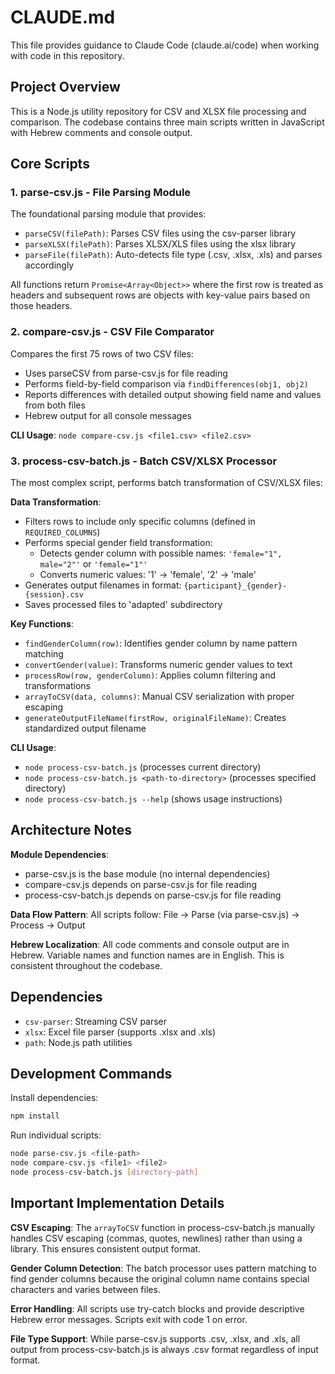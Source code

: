 # CLAUDE.md

This file provides guidance to Claude Code (claude.ai/code) when working with code in this repository.

## Project Overview

This is a Node.js utility repository for CSV and XLSX file processing and comparison. The codebase contains three main scripts written in JavaScript with Hebrew comments and console output.

## Core Scripts

### 1. parse-csv.js - File Parsing Module
The foundational parsing module that provides:
- `parseCSV(filePath)`: Parses CSV files using the csv-parser library
- `parseXLSX(filePath)`: Parses XLSX/XLS files using the xlsx library
- `parseFile(filePath)`: Auto-detects file type (.csv, .xlsx, .xls) and parses accordingly

All functions return `Promise<Array<Object>>` where the first row is treated as headers and subsequent rows are objects with key-value pairs based on those headers.

### 2. compare-csv.js - CSV File Comparator
Compares the first 75 rows of two CSV files:
- Uses parseCSV from parse-csv.js for file reading
- Performs field-by-field comparison via `findDifferences(obj1, obj2)`
- Reports differences with detailed output showing field name and values from both files
- Hebrew output for all console messages

**CLI Usage**: `node compare-csv.js <file1.csv> <file2.csv>`

### 3. process-csv-batch.js - Batch CSV/XLSX Processor
The most complex script, performs batch transformation of CSV/XLSX files:

**Data Transformation**:
- Filters rows to include only specific columns (defined in `REQUIRED_COLUMNS`)
- Performs special gender field transformation:
  - Detects gender column with possible names: `'female="1", male="2"'` or `'female="1"'`
  - Converts numeric values: '1' → 'female', '2' → 'male'
- Generates output filenames in format: `{participant}_{gender}-{session}.csv`
- Saves processed files to 'adapted' subdirectory

**Key Functions**:
- `findGenderColumn(row)`: Identifies gender column by name pattern matching
- `convertGender(value)`: Transforms numeric gender values to text
- `processRow(row, genderColumn)`: Applies column filtering and transformations
- `arrayToCSV(data, columns)`: Manual CSV serialization with proper escaping
- `generateOutputFileName(firstRow, originalFileName)`: Creates standardized output filename

**CLI Usage**:
- `node process-csv-batch.js` (processes current directory)
- `node process-csv-batch.js <path-to-directory>` (processes specified directory)
- `node process-csv-batch.js --help` (shows usage instructions)

## Architecture Notes

**Module Dependencies**:
- parse-csv.js is the base module (no internal dependencies)
- compare-csv.js depends on parse-csv.js for file reading
- process-csv-batch.js depends on parse-csv.js for file reading

**Data Flow Pattern**:
All scripts follow: File → Parse (via parse-csv.js) → Process → Output

**Hebrew Localization**:
All code comments and console output are in Hebrew. Variable names and function names are in English. This is consistent throughout the codebase.

## Dependencies

- `csv-parser`: Streaming CSV parser
- `xlsx`: Excel file parser (supports .xlsx and .xls)
- `path`: Node.js path utilities

## Development Commands

Install dependencies:
```bash
npm install
```

Run individual scripts:
```bash
node parse-csv.js <file-path>
node compare-csv.js <file1> <file2>
node process-csv-batch.js [directory-path]
```

## Important Implementation Details

**CSV Escaping**: The `arrayToCSV` function in process-csv-batch.js manually handles CSV escaping (commas, quotes, newlines) rather than using a library. This ensures consistent output format.

**Gender Column Detection**: The batch processor uses pattern matching to find gender columns because the original column name contains special characters and varies between files.

**Error Handling**: All scripts use try-catch blocks and provide descriptive Hebrew error messages. Scripts exit with code 1 on error.

**File Type Support**: While parse-csv.js supports .csv, .xlsx, and .xls, all output from process-csv-batch.js is always .csv format regardless of input format.
